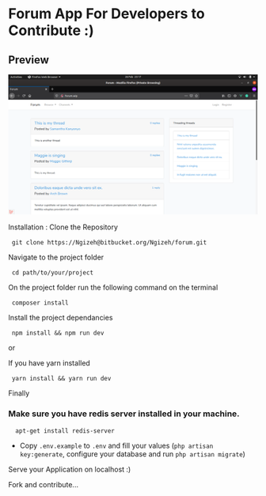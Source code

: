# Forum App For Developers to Contribute :)

## Preview

![](/public/images/Preview.png)


Installation : Clone the Repository

```
 git clone https://Ngizeh@bitbucket.org/Ngizeh/forum.git
```

Navigate to the project folder

```
 cd path/to/your/project   
```

On the project folder run the following command on the terminal

```
 composer install
```

Install the project dependancies

 
```
 npm install && npm run dev
```

 or 

 If you have yarn installed

```
 yarn install && yarn run dev
```

Finally

### Make sure you have redis server installed in your machine.

```
  apt-get install redis-server
```

- Copy `.env.example` to `.env` and fill your values 
(`php artisan key:generate`, configure your database and run `php artisan migrate`)

Serve your Application on localhost :)

Fork and contribute...
